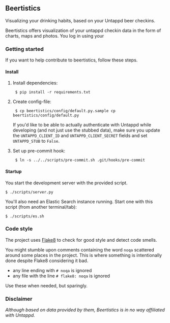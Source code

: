 ## Beertistics

Visualizing your drinking habits, based on your Untappd beer checkins.

Beertistics offers visualization of your untappd checkin data in the form of charts, maps and photos.
You log in using your

### Getting started

If you want to help contribute to beertistics, follow these steps.

#### Install

1. Install dependencies:

        $ pip install -r requirements.txt

1. Create config-file:

        $ cp beertistics/config/default.py.sample cp beertistics/config/default.py

    If you'd like to be able to actually authenticate with Untappd while developing (and not just use the stubbed data), make sure you update the `UNTAPPD_CLIENT_ID` and `UNTAPPD_CLIENT_SECRET` fields and set `UNTAPPD_STUB` to `False`.

1. Set up pre-commit hook:

        $ ln -s ../../scripts/pre-commit.sh .git/hooks/pre-commit

#### Startup

You start the development server with the provided script.

    $ ./scripts/server.py

You'll also need an Elastic Search instance running. Start one with this script (from another terminal/tab):

    $ ./scripts/es.sh

### Code style

The project uses [Flake8](https://flake8.readthedocs.org/en/2.0/) to check for good style and detect code smells.

You might stumble upon comments containing the word `noqa` scattered around some places in the project.
This is where something is intentionally done despite Flake8 considering it bad.

- any line ending with `# noqa` is ignored
- any file with the line `# flake8: noqa` is ignored

Use these when needed, but sparingly.

### Disclaimer

*Although based on data provided by them, Beertistics is in no way affiliated with Untappd.*